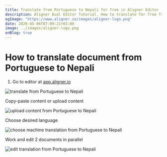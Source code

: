 ```yaml
---
title: Translate from Portuguese to Nepali for free in Aligner Editor
description: Aligner Dual Editor Tutorial. How to translate for free from Portuguese to Nepali. Aligner is multilingual document management platform. 
ogImage: "https://www.aligner.io/images/aligner-logo.png"
date: 2020-05-06T07:09:21+03:00
image: ../images/aligner-logo.png
onBlog: true
---
```


# How to translate document from Portuguese to Nepali

1. Go to editor at [app.aligner.io](https://app.aligner.io "Aligner App web page")

![translate from Portuguese to Nepali](../aligner-blank-editor.png "translate from Portuguese to Nepali")

Copy-paste content or upload content

![upload content from Portuguese to Nepali](../aligner-uploaded-document.png "upload content from Portuguese to Nepali")

Choose desired language

![choose machine translation from Portuguese to Nepali](../aligner-language-dropdown.png "choose machine translation from Portuguese to Nepali")

Work and edit 2 documents in parallel

![edit translation from Portuguese to Nepali](../aligner-double-sitded-editor.png "edit translation from Portuguese to Nepali")

